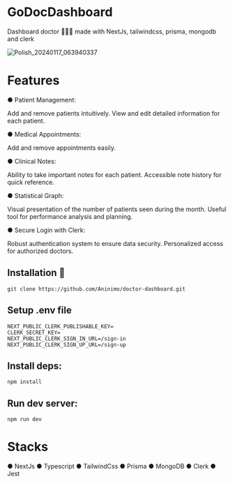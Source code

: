 # GoDocDashboard
Dashboard doctor 👨🏻‍⚕️ made with NextJs, tailwindcss, prisma, mongodb and clerk

![Polish_20240117_063940337](https://github.com/Aninimo/GoDocDashboard/assets/75839810/c29ba137-b3eb-47a9-a2e4-34317277c817)

# Features 
● Patient Management:

Add and remove patients intuitively.
View and edit detailed information for each patient.

● Medical Appointments:

Add and remove appointments easily.

● Clinical Notes:

Ability to take important notes for each patient.
Accessible note history for quick reference.

● Statistical Graph:

Visual presentation of the number of patients seen during the month.
Useful tool for performance analysis and planning.

● Secure Login with Clerk:

Robust authentication system to ensure data security.
Personalized access for authorized doctors.

## Installation 💾
```
git clone https://github.com/Aninimo/doctor-dashboard.git
```

## Setup .env file
```
NEXT_PUBLIC_CLERK_PUBLISHABLE_KEY=
CLERK_SECRET_KEY=
NEXT_PUBLIC_CLERK_SIGN_IN_URL=/sign-in
NEXT_PUBLIC_CLERK_SIGN_UP_URL=/sign-up
```

## Install deps:
```
npm install
```

## Run dev server:
```
npm run dev
```

# Stacks
● NextJs
● Typescript
● TailwindCss
● Prisma 
● MongoDB
● Clerk
● Jest
